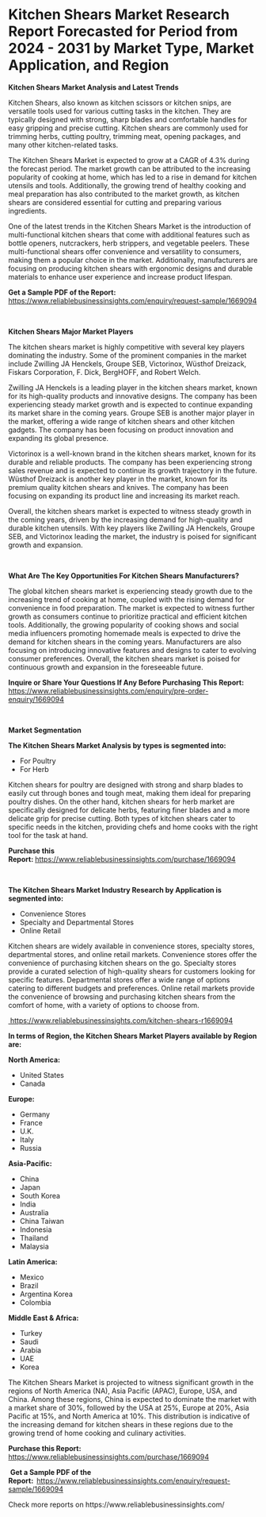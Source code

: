 <p><h1>Kitchen Shears Market Research Report Forecasted for Period from 2024 -  2031 by Market Type, Market Application, and Region</h1></p><p><strong>Kitchen Shears Market Analysis and Latest Trends</strong></p>
<p><p>Kitchen Shears, also known as kitchen scissors or kitchen snips, are versatile tools used for various cutting tasks in the kitchen. They are typically designed with strong, sharp blades and comfortable handles for easy gripping and precise cutting. Kitchen shears are commonly used for trimming herbs, cutting poultry, trimming meat, opening packages, and many other kitchen-related tasks.</p><p>The Kitchen Shears Market is expected to grow at a CAGR of 4.3% during the forecast period. The market growth can be attributed to the increasing popularity of cooking at home, which has led to a rise in demand for kitchen utensils and tools. Additionally, the growing trend of healthy cooking and meal preparation has also contributed to the market growth, as kitchen shears are considered essential for cutting and preparing various ingredients.</p><p>One of the latest trends in the Kitchen Shears Market is the introduction of multi-functional kitchen shears that come with additional features such as bottle openers, nutcrackers, herb strippers, and vegetable peelers. These multi-functional shears offer convenience and versatility to consumers, making them a popular choice in the market. Additionally, manufacturers are focusing on producing kitchen shears with ergonomic designs and durable materials to enhance user experience and increase product lifespan.</p></p>
<p><strong>Get a Sample PDF of the Report:&nbsp;</strong> <a href="https://www.reliablebusinessinsights.com/enquiry/request-sample/1669094">https://www.reliablebusinessinsights.com/enquiry/request-sample/1669094</a></p>
<p>&nbsp;</p>
<p><strong>Kitchen Shears Major Market Players</strong></p>
<p><p>The kitchen shears market is highly competitive with several key players dominating the industry. Some of the prominent companies in the market include Zwilling JA Henckels, Groupe SEB, Victorinox, Wüsthof Dreizack, Fiskars Corporation, F. Dick, BergHOFF, and Robert Welch. </p><p>Zwilling JA Henckels is a leading player in the kitchen shears market, known for its high-quality products and innovative designs. The company has been experiencing steady market growth and is expected to continue expanding its market share in the coming years. Groupe SEB is another major player in the market, offering a wide range of kitchen shears and other kitchen gadgets. The company has been focusing on product innovation and expanding its global presence.</p><p>Victorinox is a well-known brand in the kitchen shears market, known for its durable and reliable products. The company has been experiencing strong sales revenue and is expected to continue its growth trajectory in the future. Wüsthof Dreizack is another key player in the market, known for its premium quality kitchen shears and knives. The company has been focusing on expanding its product line and increasing its market reach.</p><p>Overall, the kitchen shears market is expected to witness steady growth in the coming years, driven by the increasing demand for high-quality and durable kitchen utensils. With key players like Zwilling JA Henckels, Groupe SEB, and Victorinox leading the market, the industry is poised for significant growth and expansion.</p></p>
<p>&nbsp;</p>
<p><strong>What Are The Key Opportunities For Kitchen Shears Manufacturers?</strong></p>
<p><p>The global kitchen shears market is experiencing steady growth due to the increasing trend of cooking at home, coupled with the rising demand for convenience in food preparation. The market is expected to witness further growth as consumers continue to prioritize practical and efficient kitchen tools. Additionally, the growing popularity of cooking shows and social media influencers promoting homemade meals is expected to drive the demand for kitchen shears in the coming years. Manufacturers are also focusing on introducing innovative features and designs to cater to evolving consumer preferences. Overall, the kitchen shears market is poised for continuous growth and expansion in the foreseeable future.</p></p>
<p><strong>Inquire or Share Your Questions If Any Before Purchasing This Report:</strong> <a href="https://www.reliablebusinessinsights.com/enquiry/pre-order-enquiry/1669094">https://www.reliablebusinessinsights.com/enquiry/pre-order-enquiry/1669094</a></p>
<p>&nbsp;</p>
<p><strong>Market Segmentation</strong></p>
<p><strong>The Kitchen Shears Market Analysis by types is segmented into:</strong></p>
<p><ul><li>For Poultry</li><li>For Herb</li></ul></p>
<p><p>Kitchen shears for poultry are designed with strong and sharp blades to easily cut through bones and tough meat, making them ideal for preparing poultry dishes. On the other hand, kitchen shears for herb market are specifically designed for delicate herbs, featuring finer blades and a more delicate grip for precise cutting. Both types of kitchen shears cater to specific needs in the kitchen, providing chefs and home cooks with the right tool for the task at hand.</p></p>
<p><strong>Purchase this Report:&nbsp;</strong><a href="https://www.reliablebusinessinsights.com/purchase/1669094">https://www.reliablebusinessinsights.com/purchase/1669094</a></p>
<p>&nbsp;</p>
<p><strong>The Kitchen Shears Market Industry Research by Application is segmented into:</strong></p>
<p><ul><li>Convenience Stores</li><li>Specialty and Departmental Stores</li><li>Online Retail</li></ul></p>
<p><p>Kitchen shears are widely available in convenience stores, specialty stores, departmental stores, and online retail markets. Convenience stores offer the convenience of purchasing kitchen shears on the go. Specialty stores provide a curated selection of high-quality shears for customers looking for specific features. Departmental stores offer a wide range of options catering to different budgets and preferences. Online retail markets provide the convenience of browsing and purchasing kitchen shears from the comfort of home, with a variety of options to choose from.</p></p>
<p><a href="https://www.reliablebusinessinsights.com/kitchen-shears-r1669094">&nbsp;https://www.reliablebusinessinsights.com/kitchen-shears-r1669094</a></p>
<p><strong>In terms of Region, the Kitchen Shears Market Players available by Region are:</strong></p>
<p>
    <p> <strong> North America: </strong>
        <ul>
            <li>United States</li>
            <li>Canada</li>
        </ul>
        </p> 
    <p> <strong> Europe: </strong>
        <ul>
            <li>Germany</li>
            <li>France</li>
            <li>U.K.</li>
            <li>Italy</li>
            <li>Russia</li>
        </ul>
        </p> 
    <p> <strong> Asia-Pacific: </strong>
        <ul>
            <li>China</li>
            <li>Japan</li>
            <li>South Korea</li>
            <li>India</li>
            <li>Australia</li>
            <li>China Taiwan</li>
            <li>Indonesia</li>
            <li>Thailand</li>
            <li>Malaysia</li>
        </ul>
        </p> 
    <p> <strong> Latin America: </strong>
        <ul>
            <li>Mexico</li>
            <li>Brazil</li>
            <li>Argentina Korea</li>
            <li>Colombia</li>
        </ul>
        </p> 
    <p> <strong> Middle East & Africa: </strong>
        <ul>
            <li>Turkey</li>
            <li>Saudi</li>
            <li>Arabia</li>
            <li>UAE</li>
            <li>Korea</li>
        </ul>
    </p>
    </p>
<p><p>The Kitchen Shears Market is projected to witness significant growth in the regions of North America (NA), Asia Pacific (APAC), Europe, USA, and China. Among these regions, China is expected to dominate the market with a market share of 30%, followed by the USA at 25%, Europe at 20%, Asia Pacific at 15%, and North America at 10%. This distribution is indicative of the increasing demand for kitchen shears in these regions due to the growing trend of home cooking and culinary activities.</p></p>
<p><strong>Purchase this Report: </strong><a href="https://www.reliablebusinessinsights.com/purchase/1669094">https://www.reliablebusinessinsights.com/purchase/1669094</a></p>
<p>&nbsp;<strong>Get a Sample PDF of the Report:&nbsp;&nbsp;</strong><a href="https://www.reliablebusinessinsights.com/enquiry/request-sample/1669094">https://www.reliablebusinessinsights.com/enquiry/request-sample/1669094</a></p>
<p><strong></strong></p>
<p>Check more reports on https://www.reliablebusinessinsights.com/</p>